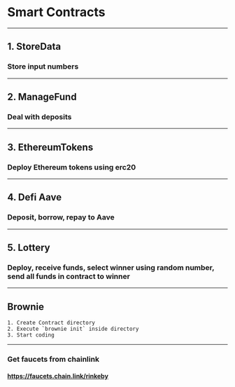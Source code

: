 # Smart Contracts
***

## 1. StoreData
### Store input numbers
***

## 2. ManageFund
### Deal with deposits
***

## 3. EthereumTokens
### Deploy Ethereum tokens using erc20
***

## 4. Defi Aave
### Deposit, borrow, repay to Aave
***

## 5. Lottery
### Deploy, receive funds, select winner using random number, send all funds in contract to winner
***

## Brownie
    1. Create Contract directory
    2. Execute `brownie init` inside directory
    3. Start coding
***

### Get faucets from chainlink
#### https://faucets.chain.link/rinkeby